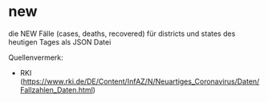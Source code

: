 # new

die NEW Fälle (cases, deaths, recovered) für districts und states des heutigen Tages als JSON Datei

Quellenvermerk:

- RKI (https://www.rki.de/DE/Content/InfAZ/N/Neuartiges_Coronavirus/Daten/Fallzahlen_Daten.html)
